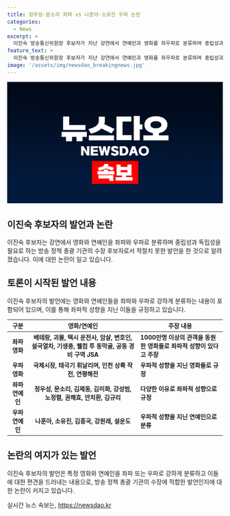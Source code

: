 ```yaml
---
title: 정우성·문소리 좌파 vs 나훈아·소유진 우파 논란
categories:
  - News
excerpt: >
  이진숙 방송통신위원장 후보자가 지난 강연에서 연예인과 영화를 좌우파로 분류하며 중립성과 독립성을 필요로 하는 자리에 적절치 못하다는 비판을 받고 있다. 이 후보자는 각종 영화와 연예인을 좌우파로 구분하고, 페이스북에도 정치적인 언급을 하며 정파성을 드러내 논란이 일고 있다. 11일에는 자유민주당 유튜브 채널에 올라온 강연 동영상에서 정치적 발언도 확인돼 논란이 커지고 있다.
feature_text: >
  이진숙 방송통신위원장 후보자가 지난 강연에서 연예인과 영화를 좌우파로 분류하며 중립성과 독립성을 필요로 하는 자리에 적절치 못하다는 비판을 받고 있다. 이 후보자는 각종 영화와 연예인을 좌우파로 구분하고, 페이스북에도 정치적인 언급을 하며 정파성을 드러내 논란이 일고 있다. 11일에는 자유민주당 유튜브 채널에 올라온 강연 동영상에서 정치적 발언도 확인돼 논란이 커지고 있다.
image: '/assets/img/newsdao_breakingnews.jpg'
---
```


<p><img src="/assets/img/newsdao_breakingnews.jpg" alt="bookingtag 속보" /></p>

<h2 data-ke-size="size26">이진숙 후보자의 발언과 논란</h2>

<p data-ke-size="size16">이진숙 후보자는 강연에서 영화와 연예인을 좌파와 우파로 분류하며 중립성과 독립성을 필요로 하는 방송 정책 총괄 기관의 수장 후보자로서 적절치 못한 발언을 한 것으로 알려졌습니다. 이에 대한 논란이 일고 있습니다.</p>

<h2 data-ke-size="size26">토론이 시작된 발언 내용</h2>

<p data-ke-size="size16">이진숙 후보자의 발언에는 영화와 연예인들을 좌파와 우파로 강하게 분류하는 내용이 포함되어 있으며, 이를 통해 좌파적 성향을 지닌 이들을 규정하고 있습니다.</p>

<table>
    <thead>
        <tr>
            <th>구분</th>
            <th>영화/연예인</th>
            <th>주장 내용</th>
        </tr>
    </thead>
    <tbody>
        <tr>
            <td style="text-align: center; height: 17px;"><b>좌파 영화</b></td>
            <td style="text-align: center; height: 17px;"><b>베테랑, 괴물, 택시 운전사, 암살, 변호인, 설국열차, 기생충, 웰컴 투 동막골, 공동 경비 구역 JSA</b></td>
            <td><b>1000만명 이상의 관객을 동원한 영화들로 좌파적 성향이 있다고 주장</b></td>
        </tr>
        <tr>
            <td style="text-align: center; height: 17px;"><b>우파 영화</b></td>
            <td style="text-align: center; height: 17px;"><b>국제시장, 태극기 휘날리며, 인천 상륙 작전, 연평해전</b></td>
            <td><b>우파적 성향을 지닌 영화들로 규정</b></td>
        </tr>
        <tr>
            <td style="text-align: center; height: 17px;"><b>좌파 연예인</b></td>
            <td style="text-align: center; height: 17px;"><b>정우성, 문소리, 김제동, 김미화, 강성범, 노정렬, 권해효, 안치환, 김규리</b></td>
            <td><b>다양한 이유로 좌파적 성향으로 규정</b></td>
        </tr>
        <tr>
            <td style="text-align: center; height: 17px;"><b>우파 연예인</b></td>
            <td style="text-align: center; height: 17px;"><b>나훈아, 소유진, 김흥국, 강원래, 설운도</b></td>
            <td><b>우파적 성향을 지닌 연예인으로 분류</b></td>
        </tr>
    </tbody>
</table>

<h2 data-ke-size="size26">논란의 여지가 있는 발언</h2>

<p data-ke-size="size16">이진숙 후보자의 발언은 특정 영화와 연예인을 좌파 또는 우파로 강하게 분류하고 이들에 대한 편견을 드러내는 내용으로, 방송 정책 총괄 기관의 수장에 적합한 발언인지에 대한 논란이 커지고 있습니다.</p>
실시간 뉴스 속보는, <a href="https://newsdao.kr" rel="dofollow">https://newsdao.kr</a>


